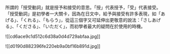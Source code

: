 
所謂的「授受動詞」就是授予和接受的意思。「授」代表授予，「受」代表接受。「授受動詞」是初學者一大關卡，因為在日文中，給予與接受有許多表現，如「あげる」、「くれる」、「もらう」，從這三個字又可延伸出更敬意的說法：「さしあげる」、「くださる」、「いただく」，而初學者最大的疑問在於使用的時機。

![[cd6ace9c1d512c6d38a0d4d729abfaa.jpg]]

![[d0190d882396fe220eb9a0bf16b891d.jpg]]